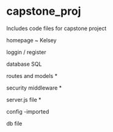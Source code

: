 # capstone_proj
Includes code files for capstone project

homepage ~ Kelsey

loggin / register 

database SQL 

routes and models *

security middleware *

server.js file *

config -imported

 db file






